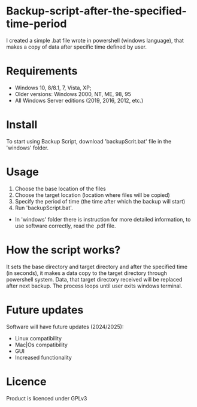 # Backup-script-after-the-specified-time-period
I created a simple .bat file wrote in powershell (windows language), that makes a copy of data after specific time defined by user.

# Requirements
- Windows 10, 8/8.1, 7, Vista, XP;
- Older versions: Windows 2000, NT, ME, 98, 95
- All Windows Server editions (2019, 2016, 2012, etc.)

# Install
To start using Backup Script, download 'backupScrit.bat' file in the 'windows' folder.

# Usage
1) Choose the base location of the files
2) Choose the target location (location where files will be copied)
3) Specify the period of time (the time after which the backup will start)
4) Run 'backupScript.bat'.
* In 'windows' folder there is instruction for more detailed information, to use software correctly, read the .pdf file.

# How the script works?
It sets the base directory and target directory and after the specified time (in seconds), it makes a data copy to the target directory through powershell system. Data, that target directory received will be replaced after next backup. The process loops until user exits windows terminal. 

# Future updates
Software will have future updates (2024/2025):
- Linux compatibility
- Mac|Os compatibility
- GUI
- Increased functionality

# Licence
Product is licenced under GPLv3
